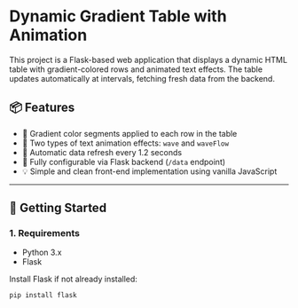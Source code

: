 # Dynamic Gradient Table with Animation

This project is a Flask-based web application that displays a dynamic HTML table with gradient-colored rows and animated text effects. The table updates automatically at intervals, fetching fresh data from the backend.

## 📦 Features

- 🎨 Gradient color segments applied to each row in the table
- 🌊 Two types of text animation effects: `wave` and `waveFlow`
- 🔄 Automatic data refresh every 1.2 seconds
- 🧩 Fully configurable via Flask backend (`/data` endpoint)
- 💡 Simple and clean front-end implementation using vanilla JavaScript

---

## 🚀 Getting Started

### 1. Requirements

- Python 3.x
- Flask

Install Flask if not already installed:

```bash
pip install flask
